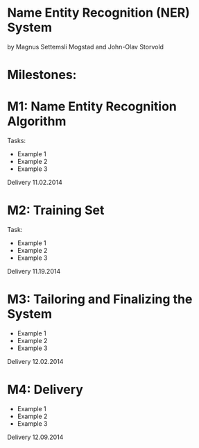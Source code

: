 Name Entity Recognition  (NER) System
========
by Magnus Settemsli Mogstad and John-Olav Storvold

Milestones:
==

M1: Name Entity Recognition Algorithm
=
Tasks:
* Example 1
* Example 2
* Example 3

Delivery 11.02.2014

M2: Training Set
=
Task:
* Example 1
* Example 2
* Example 3

Delivery 11.19.2014

M3: Tailoring and Finalizing the System
=
* Example 1
* Example 2
* Example 3

Delivery 12.02.2014

M4: Delivery
=
* Example 1
* Example 2
* Example 3

Delivery 12.09.2014

